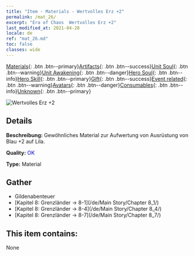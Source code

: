 ```yaml
---
title: "Item - Materials - Wertvolles Erz +2"
permalink: /mat_26/
excerpt: "Era of Chaos  Wertvolles Erz +2"
last_modified_at: 2021-04-28
locale: de
ref: "mat_26.md"
toc: false
classes: wide
---
```

 [Materials](/ItemsDE/){: .btn .btn--primary}[Artifacts](/ItemsDE/Artifacts/){: .btn .btn--success}[Unit Soul](/ItemsDE/UnitSoul/){: .btn .btn--warning}[Unit Awakening](/ItemsDE/UnitAwakening/){: .btn .btn--danger}[Hero Soul](/ItemsDE/HeroSoul/){: .btn .btn--info}[Hero Skill](/ItemsDE/HeroSkill/){: .btn .btn--primary}[Gift](/ItemsDE/Gift/){: .btn .btn--success}[Event related](/ItemsDE/Events/){: .btn .btn--warning}[Avatars](/ItemsDE/Avatars/){: .btn .btn--danger}[Consumables](/ItemsDE/Consumables/){: .btn .btn--info}[Unknown](/ItemsDE/Unknown/){: .btn .btn--primary}

 ![Wertvolles Erz +2](/images/t/i_cailiao_kuangshi1.png)

## Details
 **Beschreibung:** Gewöhnliches Material zur Aufwertung von Ausrüstung von Blau +2 auf Lila.

 **Quality:** <span style="color: #0000CD">OK</span>

 **Type:** Material

## Gather

*    Gildenabenteuer 
*    [Kapitel 8: Grenzländer -> 8-1](/de/Main Story/Chapter 8_1/) 
*    [Kapitel 8: Grenzländer -> 8-4](/de/Main Story/Chapter 8_4/) 
*    [Kapitel 8: Grenzländer -> 8-7](/de/Main Story/Chapter 8_7/) 

## This item contains:

  None

